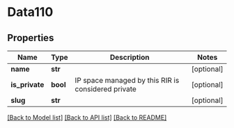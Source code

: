 # Data110

## Properties
Name | Type | Description | Notes
------------ | ------------- | ------------- | -------------
**name** | **str** |  | [optional] 
**is_private** | **bool** | IP space managed by this RIR is considered private | [optional] 
**slug** | **str** |  | [optional] 

[[Back to Model list]](../README.md#documentation-for-models) [[Back to API list]](../README.md#documentation-for-api-endpoints) [[Back to README]](../README.md)


